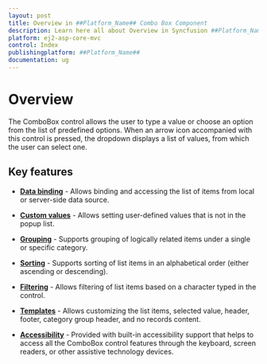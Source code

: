 ```yaml
---
layout: post
title: Overview in ##Platform_Name## Combo Box Component
description: Learn here all about Overview in Syncfusion ##Platform_Name## Combo Box component of Syncfusion Essential JS 2 and more.
platform: ej2-asp-core-mvc
control: Index
publishingplatform: ##Platform_Name##
documentation: ug
---
```



# Overview

The ComboBox control allows the user to type a value or choose an option from the list of predefined options.
When an arrow icon accompanied with this control is pressed, the dropdown displays a list of values, from which the user can select one.

## Key features

* **[Data binding](data-binding.html)** - Allows binding and accessing the list of items from local or server-side data source.

* **[Custom values](getting-started.html#custom-values)** - Allows setting user-defined values that is not in the popup list.

* **[Grouping](grouping.html)** - Supports grouping of logically related items under a single or specific category.

* **[Sorting](api-comboBox.html#sortorder-sortorder)** - Supports sorting of list items in an alphabetical order (either ascending or descending).

* **[Filtering](filtering.html)** - Allows filtering of list items based on a character typed in the control.

* **[Templates](templates.html)** - Allows customizing the list items, selected value, header, footer, category group header, and no records content.

* **[Accessibility](accessibility.html)** - Provided with built-in accessibility support that helps to access all the ComboBox control features through the keyboard, screen readers, or other assistive technology devices.